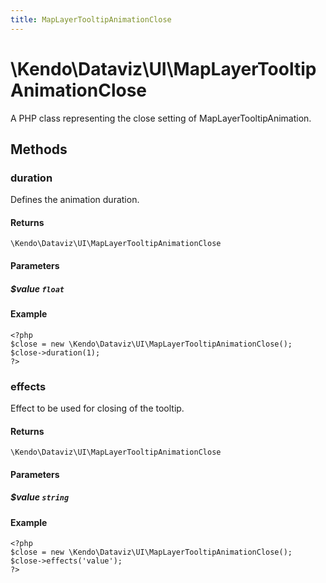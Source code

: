 ```yaml
---
title: MapLayerTooltipAnimationClose
---
```


# \Kendo\Dataviz\UI\MapLayerTooltipAnimationClose

A PHP class representing the close setting of MapLayerTooltipAnimation.


## Methods

### duration
Defines the animation duration.

#### Returns
`\Kendo\Dataviz\UI\MapLayerTooltipAnimationClose`

#### Parameters

##### $value `float`



#### Example 
    <?php
    $close = new \Kendo\Dataviz\UI\MapLayerTooltipAnimationClose();
    $close->duration(1);
    ?>

### effects
Effect to be used for closing of the tooltip.

#### Returns
`\Kendo\Dataviz\UI\MapLayerTooltipAnimationClose`

#### Parameters

##### $value `string`



#### Example 
    <?php
    $close = new \Kendo\Dataviz\UI\MapLayerTooltipAnimationClose();
    $close->effects('value');
    ?>

